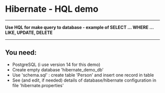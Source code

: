 <html>
<h1>Hibernate - HQL demo</h1>
<hr />
<p>
<b>Use HQL for make query to database - example of SELECT ... WHERE ... LIKE, UPDATE, DELETE</b><br />
</p>
<hr />
<h2>You need:</h2>
<ul>
<li>PostgreSQL (i use version 14 for this demo)</li>
<li>Create empty database 'hibernate_demo_db'</li>
<li>Use 'schema.sql' : create table 'Person' and insert one record in table</li>
<li>See (and edit, if needed) details of database/hibernate configuration in file 'hibernate.properties'</li>
</ul>
</html>